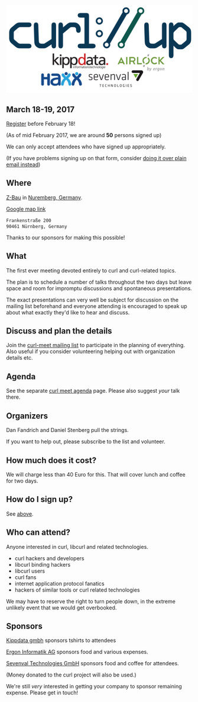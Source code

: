 ![curl://up](images/curlup-plus-sponsors.jpg)

## March 18-19, 2017

[Register](https://docs.google.com/forms/d/e/1FAIpQLScdaOERcZbsgavA8adezuklZIT8QGQjBNo6AvrT-rzajVCuVQ/viewform) before February 18!

(As of mid February 2017, we are around **50** persons signed up)

We can only accept attendees who have signed up appropriately.

(If you have problems signing up on that form, consider [doing it over plain email instead](curlup-2017-sign-up-info))

## Where

[Z-Bau](http://z-bau.com/) in [Nuremberg, Germany](http://wikitravel.org/en/Nuremberg).

[Google map link](https://www.google.se/maps/place/Z-Bau/@49.4303454,11.092532,17z/data=!3m1!4b1!4m5!3m4!1s0x479f576f67abbd9d:0xcdc37501ecd384bc!8m2!3d49.4303419!4d11.0947207)

    Frankenstraße 200
    90461 Nürnberg, Germany

Thanks to our sponsors for making this possible!

## What

The first ever meeting devoted entirely to curl and curl-related topics.

The plan is to schedule a number of talks throughout the two days but leave space and room for impromptu discussions and spontaneous presentations.

The exact presentations can very well be subject for discussion on the mailing list beforehand and everyone attending is encouraged to speak up about what exactly they'd like to hear and discuss.

## Discuss and plan the details

Join the [curl-meet mailing list](https://cool.haxx.se/mailman/listinfo/curl-meet) to participate in the planning of everything. Also useful if you consider volunteering helping out with organization details etc.

## Agenda

See the separate [curl meet agenda](curl-meet-2017-agenda) page. Please also suggest *your* talk there.

## Organizers

Dan Fandrich and Daniel Stenberg pull the strings.

If you want to help out, please subscribe to the list and volunteer.

## How much does it cost?

We will charge less than 40 Euro for this. That will cover lunch and coffee for two days.

## How do I sign up?

See [above](#sign-up).

## Who can attend?

Anyone interested in curl, libcurl and related technologies.

- curl hackers and developers
- libcurl binding hackers
- libcurl users
- curl fans
- internet application protocol fanatics
- hackers of similar tools or curl related technologies

We may have to reserve the right to turn people down, in the extreme unlikely event that we would get overbooked.

## Sponsors

[Kippdata gmbh](http://www.kippdata.de/) sponsors tshirts to attendees

[Ergon Informatik AG](https://www.ergon.ch/) sponsors food and various expenses.

[Sevenval Technologies GmbH](https://www.sevenval.com/) sponsors food and coffee for attendees.

(Money donated to the curl project will also be used.)

We're still *very* interested in getting your company to sponsor remaining expense. Please get in touch!
